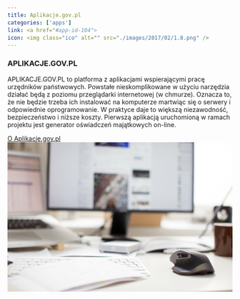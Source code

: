 ```yaml
---
title: Aplikacje.gov.pl
categories: ['apps']
link: <a href="#app-id-104">
icon: <img class="ico" alt="" src="./images/2017/02/1.8.png" />
---
```

<article id="app-id-104" class="application-cart row grey">
    <div class="col l6 app_info">
        <h3>APLIKACJE.GOV.PL</h3>
        <div class="info">
            <p>
                APLIKACJE.GOV.PL to platforma z aplikacjami wspierającymi pracę urzędników państwowych. Powstałe nieskomplikowane w użyciu narzędzia działać będą z poziomu przeglądarki internetowej (w chmurze). Oznacza to, że nie będzie trzeba ich instalować na komputerze
                martwiąc się o serwery i odpowiednie oprogramowanie. W praktyce daje to większą niezawodność, bezpieczeństwo i niższe koszty. Pierwszą aplikacją uruchomioną w ramach projektu jest generator oświadczeń majątkowych
                on-line.
              </p>
        </div>
        <div class="app_link_slider">
            <div class="slider-btn about-app" > <a href="about-aplikacje.html">O Aplikacje.gov.pl</a> </div>
        </div>
    </div>
    <div class="col l6">
        <img draggable="false" alt="APLIKACJE.GOV.PL" class="ico" src="./images/aplikacje_gov.jpeg" />
    </div>
</article>
